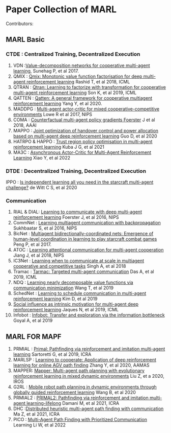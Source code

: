 # Paper Collection of MARL

Contributors:
## MARL Basic

### CTDE : Centralized Training, Decentralized Execution
1. VDN :[Value-decomposition networks for cooperative multi-agent learning](https://arxiv.org/pdf/1706.05296.pdf), Sunehag P, et al 2017.  
2. QMIX : [Qmix: Monotonic value function factorisation for deep multi-agent reinforcement learning](http://proceedings.mlr.press/v80/rashid18a/rashid18a.pdf) Rashid T, et al 2018, ICML
3. QTRAN : [Qtran: Learning to factorize with transformation for cooperative multi-agent reinforcement learning](http://proceedings.mlr.press/v97/son19a/son19a.pdf) Son K, et al 2019, ICML
4. QATTEN : [Qatten: A general framework for cooperative multiagent reinforcement learning](https://arxiv.org/pdf/2002.03939.pdf) Yang Y, et al 2020. 
3. MADDPG : [Multi-agent actor-critic for mixed cooperative-competitive environments](https://proceedings.neurips.cc/paper/2017/file/68a9750337a418a86fe06c1991a1d64c-Paper.pdf) Lowe R et al 2017, NIPS 
4. COMA : [Counterfactual multi-agent policy gradients Foerster](https://ojs.aaai.org/index.php/AAAI/article/download/11794/11653) J et al 2018, AAAI
8.  MAPPO : [Joint optimization of handover control and power allocation based on multi-agent deep reinforcement learning](https://github.com/cr-bh/on-policy) Guo D, et al 2020
9. HATRPO & HAPPO : [Trust region policy optimisation in multi-agent reinforcement learning](https://arxiv.org/pdf/2109.11251.pdf) Kuba J G, et al 2021
7. MA3C : [Asynchronous Actor-Critic for Multi-Agent Reinforcement Learning](https://arxiv.org/pdf/2209.10113.pdf) Xiao Y, et al 2022

### DTDE : Decentralized Training, Decentralized Execution
IPPO : [Is independent learning all you need in the starcraft multi-agent challenge?](https://arxiv.org/pdf/2011.09533) de Witt C S, et al 2020

### Communication
1. RIAL & DIAL: [Learning to communicate with deep multi-agent reinforcement learning](https://proceedings.neurips.cc/paper/2016/file/c7635bfd99248a2cdef8249ef7bfbef4-Paper.pdf) Foerster J, et al 2016, NIPS 
2. CommNet : [Learning multiagent communication with backpropagation](https://proceedings.neurips.cc/paper/2016/file/55b1927fdafef39c48e5b73b5d61ea60-Paper.pdf) Sukhbaatar S, et al 2016, NIPS
3.  BicNet : [Multiagent bidirectionally-coordinated nets: Emergence of human-level coordination in learning to play starcraft combat games](https://arxiv.org/pdf/1703.10069.pdf) Peng P, et al 2017. 
4. ATOC : [Learning attentional communication for multi-agent cooperation](https://proceedings.neurips.cc/paper/2018/file/6a8018b3a00b69c008601b8becae392b-Paper.pdf) Jiang J, et al 2018, NIPS
5. IC3Net : [Learning when to communicate at scale in multiagent cooperative and competitive tasks](https://arxiv.org/pdf/1812.09755.pdf) Singh A, et al 2018
6. Tramac : [Tarmac: Targeted multi-agent communication](http://proceedings.mlr.press/v97/das19a/das19a.pdf) Das A, et al 2019, ICML
7. NDQ : [Learning nearly decomposable value functions via communication minimization](https://arxiv.org/pdf/1910.05366.pdf) Wang T, et al 2019
8. SchedNet : [Learning to schedule communication in multi-agent reinforcement learning](https://arxiv.org/pdf/1902.01554.pd) Kim D, et al 2019
9. [Social influence as intrinsic motivation for multi-agent deep reinforcement learning](http://proceedings.mlr.press/v97/jaques19a/jaques19a.pdf) Jaques N, et al 2019, ICML 
10. Infobot : [Infobot: Transfer and exploration via the information bottleneck](https://arxiv.org/pdf/1901.10902.pdf) Goyal A, et al 2019

## MARL FOR MAPF

1. PRMIAL : [Primal: Pathfinding via reinforcement and imitation multi-agent learning](https://ieeexplore.ieee.org/ielaam/7083369/8668830/8661608-aam.pdf) Sartoretti G, et al 2019, ICRA
3. MARLSP : [Learning to cooperate: Application of deep reinforcement learning for online AGV path finding](https://ifaamas.org/Proceedings/aamas2020/pdfs/p2077.pdf) Zhang Y, et al 2020, AAMAS
4. MAPPER: [Mapper: Multi-agent path planning with evolutionary reinforcement learning in mixed dynamic environments](https://arxiv.org/pdf/2007.15724) Liu Z, et a 2020, IROS
5. G2RL : [Mobile robot path planning in dynamic environments through globally guided reinforcement learning](https://arxiv.org/pdf/2005.05420) Wang B, et al 2020
2. PRMIAL2 : [PRIMAL2: Pathfinding via reinforcement and imitation multi-agent learning-lifelong](https://arxiv.org/pdf/2010.08184) Damani M, et al 2021, ICRA
6. DHC :[Distributed heuristic multi-agent path finding with communication](https://arxiv.org/pdf/2106.11365) Ma Z, et al 2021, ICRA
7. PICO : [Multi-Agent Path Finding with Prioritized Communication](https://arxiv.org/pdf/2202.03634) Learning Li W, et al 2022